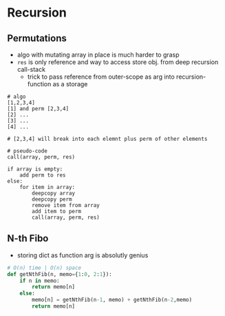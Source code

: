 # Recursion

## Permutations

* algo with mutating array in place is much harder to grasp
* `res` is only reference and way to access store obj. from deep recursion call-stack
  * trick to pass reference from outer-scope as arg into recursion-function as a storage

```text
# algo
[1,2,3,4] 
[1] and perm [2,3,4]
[2] ...
[3] ...
[4] ...

# [2,3,4] will break into each elemnt plus perm of other elements
```

```text
# pseudo-code
call(array, perm, res)

if array is empty:
    add perm to res
else:
    for item in array:
        deepcopy array
        deepcopy perm
        remove item from array
        add item to perm
        call(array, perm, res)
```

## N-th Fibo

* storing dict as function arg is absolutly genius

```python
# O(n) time | O(n) space
def getNthFib(n, memo={1:0, 2:1}):
	if n in memo:
		return memo[n]
	else:
		memo[n] = getNthFib(n-1, memo) + getNthFib(n-2,memo)
		return memo[n]
```

